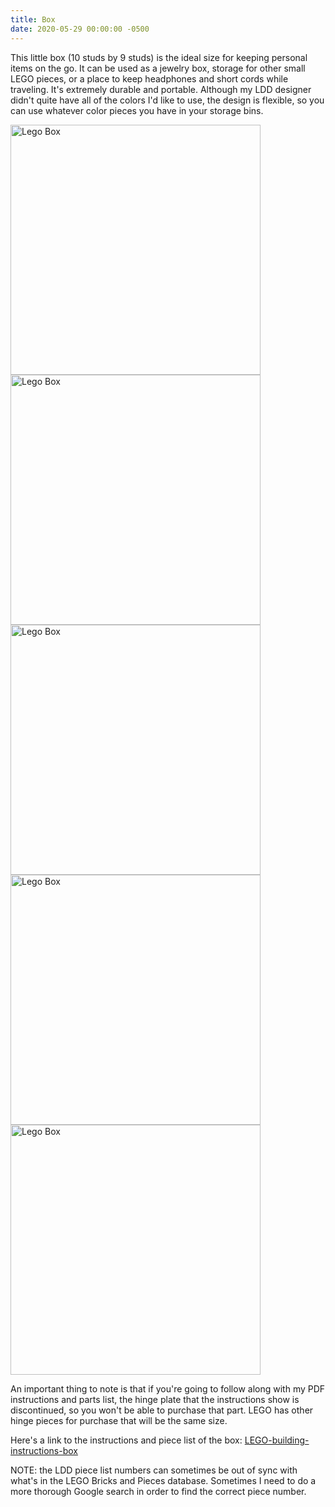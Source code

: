 ```yaml
---
title: Box
date: 2020-05-29 00:00:00 -0500
---
```


This little box (10 studs by 9 studs) is the ideal size for keeping personal items on the go. It can be used as a jewelry box, storage for other small LEGO pieces, or a place to keep headphones and short cords while traveling. It's extremely durable and portable. Although my LDD designer didn't quite have all of the colors I'd like to use, the design is flexible, so you can use whatever color pieces you have in your storage bins.

<div class="text-center">
    <a data-flickr-embed="true" href="https://www.flickr.com/photos/184539266@N08/49947517557/in/album-72157714494860177/" title="Lego Box"><img class="my-image" src="https://live.staticflickr.com/65535/49947517557_b2cbbf5532.jpg" width="400" height="400" alt="Lego Box"></a>
    <a data-flickr-embed="true" href="https://www.flickr.com/photos/184539266@N08/49947231231/in/album-72157714494860177/" title="Lego Box"><img class="my-image" src="https://live.staticflickr.com/65535/49947231231_37709f01a3.jpg" width="400" height="400" alt="Lego Box"></a>
    <a data-flickr-embed="true" href="https://www.flickr.com/photos/184539266@N08/49947517287/in/album-72157714494860177/" title="Lego Box"><img class="my-image" src="https://live.staticflickr.com/65535/49947517287_8e7a960c58.jpg" width="400" height="400" alt="Lego Box"></a>
    <a data-flickr-embed="true" href="https://www.flickr.com/photos/184539266@N08/49946728308/in/album-72157714494860177/" title="Lego Box"><img class="my-image" src="https://live.staticflickr.com/65535/49946728308_9ec4dbd4eb.jpg" width="400" height="400" alt="Lego Box"></a>
    <a data-flickr-embed="true" href="https://www.flickr.com/photos/184539266@N08/49947516887/in/album-72157714494860177/" title="Lego Box"><img class="my-image" src="https://live.staticflickr.com/65535/49947516887_c5507a1e1e.jpg" width="400" height="400" alt="Lego Box"></a>
</div>

An important thing to note is that if you're going to follow along with my PDF instructions and parts list, the hinge plate that the instructions show is discontinued, so you won't be able to purchase that part. LEGO has other hinge pieces for purchase that will be the same size.

Here's a link to the instructions and piece list of the box: [LEGO-building-instructions-box](/assets/resources/LEGO-building-instructions-box.pdf)

NOTE: the LDD piece list numbers can sometimes be out of sync with what's in the LEGO Bricks and Pieces database. Sometimes I need to do a more thorough Google search in order to find the correct piece number.
